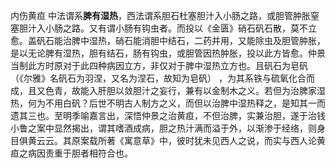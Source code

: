 内伤黄疸
中法谓系**脾有湿热**，西法谓系胆石杜塞胆汁入小肠之路，或胆管肿胀窒塞胆汁入小肠之路。又有谓小肠有钩虫者。而投以《金匮》硝石矾石散，莫不立愈。盖矾石能治脾中湿热，硝石能消胆中结石，二药并用，又能除虫及胆管肿胀，是以无论脾有湿热，胆有结石，肠有钩虫，或胆管因热肿胀，投以此方皆愈。仲景当制此方时原对于此四种病因立方，非仅对于脾中湿热立方也。且矾石为皂矾（《尔雅》名矾石为羽涅，又名为涅石，故知为皂矾） ，为其系铁与硫氧化合而成，且又色青，故能入肝胆以敛胆汁之妄行，兼有以金制木之义。若但为治脾家湿热，何为不用白矾？后世不明古人制方之义，而但以治脾中湿热释之，是知其一而遗其三也。至明季喻嘉言出，深悟仲景之治黄疸，不但治脾，实兼治胆，遂于治钱小鲁之案中显然揭出，谓其嗜酒成病，胆之热汁满而溢于外，以渐渗于经络，则身目俱黄云云。其原案载所著《寓意草》中，彼时犹未见西人之说，而实与西人论黄疸之病因责重于胆者相符合也。